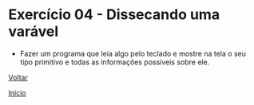 # Exercício 04 - Dissecando uma varável
- Fazer um programa que leia algo pelo teclado e mostre na tela o seu tipo primitivo e todas as informações possíveis sobre ele.

[Voltar](https://github.com/NandesLima/desafios-python/tree/main/02.%20Tratando%20dados%20e%20fazendo%20contas)

[Início](https://github.com/NandesLima/desafios-python)